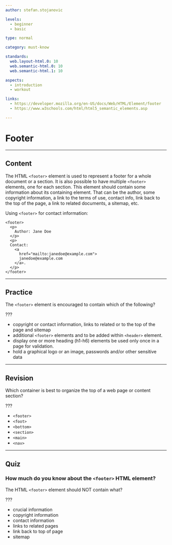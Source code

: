 ```yaml
---
author: stefan.stojanovic

levels:
  - beginner
  - basic

type: normal

category: must-know

standards:
  web.layout-html.0: 10
  web.semantic-html.0: 10
  web.semantic-html.1: 10

aspects:
  - introduction
  - workout

links:
  - https://developer.mozilla.org/en-US/docs/Web/HTML/Element/footer
  - https://www.w3schools.com/html/html5_semantic_elements.asp

---
```


# Footer

---

## Content

The HTML `<footer>` element is used to represent a footer for a whole document or a section. It is also possible to have multiple `<footer>` elements, one for each section. This element should contain some information about its containing element. That can be the author, some copyright information, a link to the terms of use, contact info, link back to the top of the page, a link to related documents, a sitemap, etc.

Using `<footer>` for contact information:

```
<footer>
  <p>
    Author: Jane Doe
  </p>
  <p>
  Contact:
    <a
      href="mailto:janedoe@example.com">
      janedoe@example.com
    </a>.
  </p>
</footer>
```

---

## Practice

The `<footer>` element is encouraged to contain which of the following?

???

- copyright or contact information, links to related or to the top of the page and sitemap
- additional `<footer>` elements and to be added within `<header>` element.
- display one or more heading (h1-h6) elements be used only once in a page for validation.
- hold a graphical logo or an image, passwords and/or other sensitive data

---

## Revision

Which container is best to organize the top of a web page or content section?

???

- `<footer>`
- `<foot>`
- `<bottom>`
- `<section>`
- `<main>`
- `<nav>`

---

## Quiz

### How much do you know about the `<footer>` HTML element?

The HTML `<footer>` element should NOT contain what?

???

- crucial information
- copyright information
- contact information
- links to related pages
- link back to top of page
- sitemap
